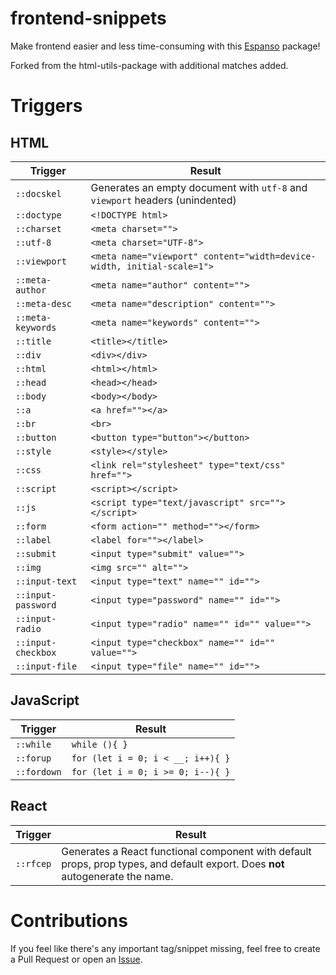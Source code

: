 # frontend-snippets

Make frontend easier and less time-consuming with this [Espanso](https://espanso.org/) package!

Forked from the html-utils-package with additional matches added.

# Triggers

## HTML

| Trigger            | Result                                                                       |
| ------------------ | ---------------------------------------------------------------------------- |
| `::docskel`        | Generates an empty document with `utf-8` and `viewport` headers (unindented) |
| `::doctype`        | `<!DOCTYPE html>`                                                            |
| `::charset`        | `<meta charset="">`                                                          |
| `::utf-8`          | `<meta charset="UTF-8">`                                                     |
| `::viewport`       | `<meta name="viewport" content="width=device-width, initial-scale=1">`       |
| `::meta-author`    | `<meta name="author" content="">`                                            |
| `::meta-desc`      | `<meta name="description" content="">`                                       |
| `::meta-keywords`  | `<meta name="keywords" content="">`                                          |
| `::title`          | `<title></title>`                                                            |
| `::div`            | `<div></div>`                                                                |
| `::html`           | `<html></html>`                                                              |
| `::head`           | `<head></head>`                                                              |
| `::body`           | `<body></body>`                                                              |
| `::a`              | `<a href=""></a>`                                                            |
| `::br`             | `<br>`                                                                       |
| `::button`         | `<button type="button"></button> `                                           |
| `::style`          | `<style></style>`                                                            |
| `::css`            | `<link rel="stylesheet" type="text/css" href="">`                            |
| `::script`         | `<script></script>`                                                          |
| `::js`             | `<script type="text/javascript" src=""></script>`                            |
| `::form`           | `<form action="" method=""></form>`                                          |
| `::label`          | `<label for=""></label>`                                                     |
| `::submit`         | `<input type="submit" value="">`                                             |
| `::img`            | `<img src="" alt="">`                                                        |
| `::input-text`     | `<input type="text" name="" id="">`                                          |
| `::input-password` | `<input type="password" name="" id="">`                                      |
| `::input-radio`    | `<input type="radio" name="" id="" value="">`                                |
| `::input-checkbox` | `<input type="checkbox" name="" id="" value="">`                             |
| `::input-file`     | `<input type="file" name="" id="">`                                          |

## JavaScript

| Trigger     | Result                            |
| ----------- | --------------------------------- |
| `::while`   | `while (){ }`                     |
| `::forup`   | `for (let i = 0; i < __; i++){ }` |
| `::fordown` | `for (let i = 0; i >= 0; i--){ }` |

## React

| Trigger   | Result                                                                                                                         |
| --------- | ------------------------------------------------------------------------------------------------------------------------------ |
| `::rfcep` | Generates a React functional component with default props, prop types, and default export. Does **not** autogenerate the name. |

# Contributions

If you feel like there's any important tag/snippet missing, feel free to create a Pull Request or open an [Issue](https://github.com/irasanchez/frontend-snippets/issues/new).
